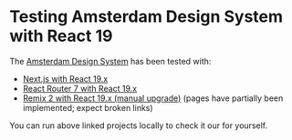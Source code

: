 # Testing Amsterdam Design System with React 19

The [Amsterdam Design System](https://github.com/Amsterdam/design-system) has been tested with:

- [Next.js with React 19.x](my-nextjs-app)
- [React Router 7 with React 19.x](my-react-router-app)
- [Remix 2 with React 19.x (manual upgrade)](my-remix-app) (pages have partially been implemented; expect broken links)

You can run above linked projects locally to check it our for yourself.
